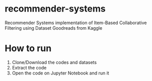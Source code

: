 # recommender-systems

Recommender Systems implementation of Item-Based Collaborative Filtering using Dataset Goodreads from Kaggle

# How to run
1. Clone/Download the codes and datasets
2. Extract the code
3. Open the code on Jupyter Notebook and run it
